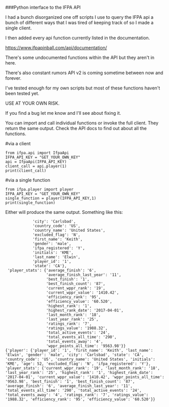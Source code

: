 ###Python interface to the IFPA API

I had a bunch disorganized one off scripts I use to query the IFPA api a bunch of different ways that I was tired of keeping track of so I made a single client.


I then added every  api function currently listed in the documentation.

https://www.ifpapinball.com/api/documentation/



There's some undocumented functions within the API but they aren't in here.

There's also constant rumors API v2 is coming sometime between now and forever. 

I've tested enough for my own scripts but most of these functions haven't been tested yet.

USE AT YOUR OWN RISK.

If you find a bug let me know and I'll see about fixing it.

You can import and call individual functions or invoke the full client.
They return the same output.  Check the API docs to find out about all the functions.

#via a client
```
from ifpa.api import IfpaApi
IFPA_API_KEY = "GET_YOUR_OWN_KEY"
api = IfpaApi(IFPA_API_KEY)
client_call = api.player(1)
print(client_call)

```

#via a single function

```
from ifpa.player import player
IFPA_API_KEY = "GET_YOUR_OWN_KEY"
single_function = player(IFPA_API_KEY,1)
print(single_function)
```

Either will produce the same output.  Something like this:

```{'player': {'age': 52,
            'city': 'Carlsbad',
            'country_code': 'US',
            'country_name': 'United States',
            'excluded_flag': 'N',
            'first_name': 'Keith',
            'gender': 'male',
            'ifpa_registered': 'Y',
            'initials': 'KME',
            'last_name': 'Elwin',
            'player_id': '1',
            'state': 'CA'},
 'player_stats': {'average_finish': '6',
                  'average_finish_last_year': '11',
                  'best_finish': '1',
                  'best_finish_count': '87',
                  'current_wppr_rank': '19',
                  'current_wppr_value': '1410.42',
                  'efficiency_rank': '95',
                  'efficiency_value': '60.520',
                  'highest_rank': '1',
                  'highest_rank_date': '2017-04-01',
                  'last_month_rank': '18',
                  'last_year_rank': '25',
                  'ratings_rank': '7',
                  'ratings_value': '1988.32',
                  'total_active_events': '24',
                  'total_events_all_time': '290',
                  'total_events_away': '4',
                  'wppr_points_all_time': '9563.98'}}
{'player': {'player_id': '1', 'first_name': 'Keith', 'last_name': 'Elwin', 'gender': 'male', 'city': 'Carlsbad', 'state': 'CA', 'country_code': 'US', 'country_name': 'United States', 'initials': 'KME', 'age': 52, 'excluded_flag': 'N', 'ifpa_registered': 'Y'}, 'player_stats': {'current_wppr_rank': '19', 'last_month_rank': '18', 'last_year_rank': '25', 'highest_rank': '1', 'highest_rank_date': '2017-04-01', 'current_wppr_value': '1410.42', 'wppr_points_all_time': '9563.98', 'best_finish': '1', 'best_finish_count': '87', 'average_finish': '6', 'average_finish_last_year': '11', 'total_events_all_time': '290', 'total_active_events': '24', 'total_events_away': '4', 'ratings_rank': '7', 'ratings_value': '1988.32', 'efficiency_rank': '95', 'efficiency_value': '60.520'}}
```